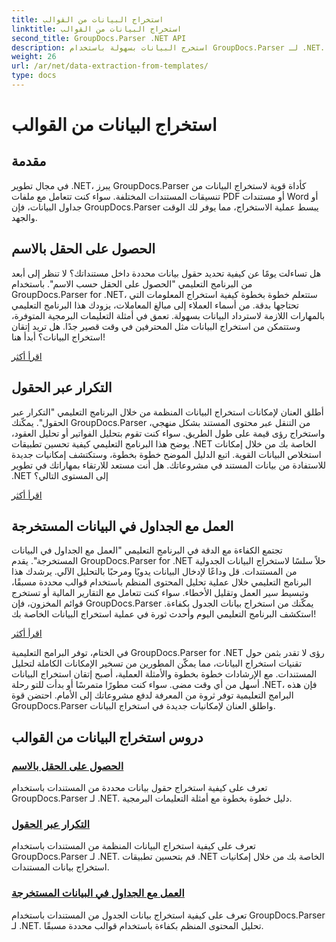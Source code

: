 ```yaml
---
title: استخراج البيانات من القوالب
linktitle: استخراج البيانات من القوالب
second_title: GroupDocs.Parser .NET API
description: استخرج البيانات بسهولة باستخدام GroupDocs.Parser لـ .NET. تعلم كيفية استرداد حقول معينة، وتكرار البيانات، والعمل مع الجداول في المحتوى المستخرج.
weight: 26
url: /ar/net/data-extraction-from-templates/
type: docs
---
```

# استخراج البيانات من القوالب


## مقدمة

في مجال تطوير .NET، يبرز GroupDocs.Parser كأداة قوية لاستخراج البيانات من تنسيقات المستندات المختلفة. سواء كنت تتعامل مع ملفات PDF أو مستندات Word أو جداول البيانات، فإن GroupDocs.Parser يبسط عملية الاستخراج، مما يوفر لك الوقت والجهد.

## الحصول على الحقل بالاسم

هل تساءلت يومًا عن كيفية تحديد حقول بيانات محددة داخل مستنداتك؟ لا تنظر إلى أبعد من البرنامج التعليمي "الحصول على الحقل حسب الاسم". باستخدام GroupDocs.Parser for .NET، ستتعلم خطوة بخطوة كيفية استخراج المعلومات التي تحتاجها بدقة. من أسماء العملاء إلى مبالغ المعاملات، يزودك هذا البرنامج التعليمي بالمهارات اللازمة لاسترداد البيانات بسهولة. تعمق في أمثلة التعليمات البرمجية المتوفرة، وستتمكن من استخراج البيانات مثل المحترفين في وقت قصير جدًا. هل تريد إتقان استخراج البيانات؟ أبدأ هنا!

[اقرأ أكثر](./get-field-by-name/)

## التكرار عبر الحقول

أطلق العنان لإمكانات استخراج البيانات المنظمة من خلال البرنامج التعليمي "التكرار عبر الحقول". يمكّنك GroupDocs.Parser من التنقل عبر محتوى المستند بشكل منهجي، واستخراج رؤى قيمة على طول الطريق. سواء كنت تقوم بتحليل الفواتير أو تحليل العقود، يوضح هذا البرنامج التعليمي كيفية تحسين تطبيقات .NET الخاصة بك من خلال إمكانات استخلاص البيانات القوية. اتبع الدليل الموضح خطوة بخطوة، وستكتشف إمكانيات جديدة للاستفادة من بيانات المستند في مشروعاتك. هل أنت مستعد للارتقاء بمهاراتك في تطوير .NET إلى المستوى التالي؟

[اقرأ أكثر](./iterate-through-fields/)

## العمل مع الجداول في البيانات المستخرجة

تجتمع الكفاءة مع الدقة في البرنامج التعليمي "العمل مع الجداول في البيانات المستخرجة". يقدم GroupDocs.Parser for .NET حلاً سلسًا لاستخراج البيانات الجدولية من المستندات. قل وداعًا لإدخال البيانات يدويًا ومرحبًا بالتحليل الآلي. يرشدك هذا البرنامج التعليمي خلال عملية تحليل المحتوى المنظم باستخدام قوالب محددة مسبقًا، وتبسيط سير العمل وتقليل الأخطاء. سواء كنت تتعامل مع التقارير المالية أو تستخرج قوائم المخزون، فإن GroupDocs.Parser يمكّنك من استخراج بيانات الجدول بكفاءة. استكشف البرنامج التعليمي اليوم وأحدث ثورة في عملية استخراج البيانات الخاصة بك!

[اقرأ أكثر](./working-with-tables-in-extracted-data/)

في الختام، توفر البرامج التعليمية GroupDocs.Parser for .NET رؤى لا تقدر بثمن حول تقنيات استخراج البيانات، مما يمكّن المطورين من تسخير الإمكانات الكاملة لتحليل المستندات. مع الإرشادات خطوة بخطوة والأمثلة العملية، أصبح إتقان استخراج البيانات أسهل من أي وقت مضى. سواء كنت مطورًا متمرسًا أو بدأت للتو رحلة .NET، فإن هذه البرامج التعليمية توفر ثروة من المعرفة لدفع مشروعاتك إلى الأمام. احتضن قوة GroupDocs.Parser واطلق العنان لإمكانيات جديدة في استخراج البيانات.
## دروس استخراج البيانات من القوالب
### [الحصول على الحقل بالاسم](./get-field-by-name/)
تعرف على كيفية استخراج حقول بيانات محددة من المستندات باستخدام GroupDocs.Parser لـ .NET. دليل خطوة بخطوة مع أمثلة التعليمات البرمجية.
### [التكرار عبر الحقول](./iterate-through-fields/)
تعرف على كيفية استخراج البيانات المنظمة من المستندات باستخدام GroupDocs.Parser لـ .NET. قم بتحسين تطبيقات .NET الخاصة بك من خلال إمكانيات استخراج بيانات المستندات.
### [العمل مع الجداول في البيانات المستخرجة](./working-with-tables-in-extracted-data/)
تعرف على كيفية استخراج بيانات الجدول من المستندات باستخدام GroupDocs.Parser لـ .NET. تحليل المحتوى المنظم بكفاءة باستخدام قوالب محددة مسبقًا.